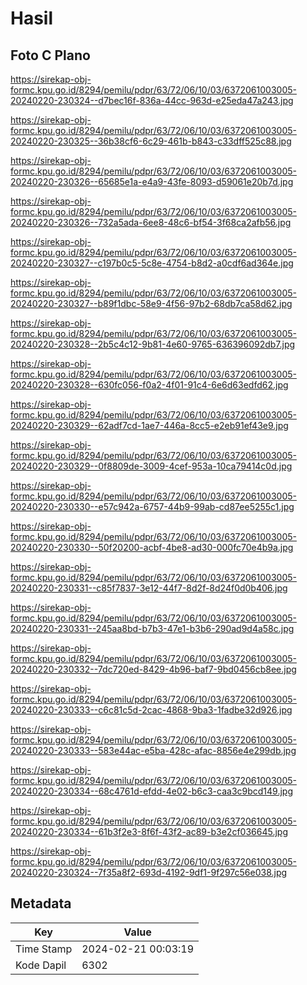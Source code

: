 # Hasil

## Foto C Plano

https://sirekap-obj-formc.kpu.go.id/8294/pemilu/pdpr/63/72/06/10/03/6372061003005-20240220-230324--d7bec16f-836a-44cc-963d-e25eda47a243.jpg

https://sirekap-obj-formc.kpu.go.id/8294/pemilu/pdpr/63/72/06/10/03/6372061003005-20240220-230325--36b38cf6-6c29-461b-b843-c33dff525c88.jpg

https://sirekap-obj-formc.kpu.go.id/8294/pemilu/pdpr/63/72/06/10/03/6372061003005-20240220-230326--65685e1a-e4a9-43fe-8093-d59061e20b7d.jpg

https://sirekap-obj-formc.kpu.go.id/8294/pemilu/pdpr/63/72/06/10/03/6372061003005-20240220-230326--732a5ada-6ee8-48c6-bf54-3f68ca2afb56.jpg

https://sirekap-obj-formc.kpu.go.id/8294/pemilu/pdpr/63/72/06/10/03/6372061003005-20240220-230327--c197b0c5-5c8e-4754-b8d2-a0cdf6ad364e.jpg

https://sirekap-obj-formc.kpu.go.id/8294/pemilu/pdpr/63/72/06/10/03/6372061003005-20240220-230327--b89f1dbc-58e9-4f56-97b2-68db7ca58d62.jpg

https://sirekap-obj-formc.kpu.go.id/8294/pemilu/pdpr/63/72/06/10/03/6372061003005-20240220-230328--2b5c4c12-9b81-4e60-9765-636396092db7.jpg

https://sirekap-obj-formc.kpu.go.id/8294/pemilu/pdpr/63/72/06/10/03/6372061003005-20240220-230328--630fc056-f0a2-4f01-91c4-6e6d63edfd62.jpg

https://sirekap-obj-formc.kpu.go.id/8294/pemilu/pdpr/63/72/06/10/03/6372061003005-20240220-230329--62adf7cd-1ae7-446a-8cc5-e2eb91ef43e9.jpg

https://sirekap-obj-formc.kpu.go.id/8294/pemilu/pdpr/63/72/06/10/03/6372061003005-20240220-230329--0f8809de-3009-4cef-953a-10ca79414c0d.jpg

https://sirekap-obj-formc.kpu.go.id/8294/pemilu/pdpr/63/72/06/10/03/6372061003005-20240220-230330--e57c942a-6757-44b9-99ab-cd87ee5255c1.jpg

https://sirekap-obj-formc.kpu.go.id/8294/pemilu/pdpr/63/72/06/10/03/6372061003005-20240220-230330--50f20200-acbf-4be8-ad30-000fc70e4b9a.jpg

https://sirekap-obj-formc.kpu.go.id/8294/pemilu/pdpr/63/72/06/10/03/6372061003005-20240220-230331--c85f7837-3e12-44f7-8d2f-8d24f0d0b406.jpg

https://sirekap-obj-formc.kpu.go.id/8294/pemilu/pdpr/63/72/06/10/03/6372061003005-20240220-230331--245aa8bd-b7b3-47e1-b3b6-290ad9d4a58c.jpg

https://sirekap-obj-formc.kpu.go.id/8294/pemilu/pdpr/63/72/06/10/03/6372061003005-20240220-230332--7dc720ed-8429-4b96-baf7-9bd0456cb8ee.jpg

https://sirekap-obj-formc.kpu.go.id/8294/pemilu/pdpr/63/72/06/10/03/6372061003005-20240220-230333--c6c81c5d-2cac-4868-9ba3-1fadbe32d926.jpg

https://sirekap-obj-formc.kpu.go.id/8294/pemilu/pdpr/63/72/06/10/03/6372061003005-20240220-230333--583e44ac-e5ba-428c-afac-8856e4e299db.jpg

https://sirekap-obj-formc.kpu.go.id/8294/pemilu/pdpr/63/72/06/10/03/6372061003005-20240220-230334--68c4761d-efdd-4e02-b6c3-caa3c9bcd149.jpg

https://sirekap-obj-formc.kpu.go.id/8294/pemilu/pdpr/63/72/06/10/03/6372061003005-20240220-230334--61b3f2e3-8f6f-43f2-ac89-b3e2cf036645.jpg

https://sirekap-obj-formc.kpu.go.id/8294/pemilu/pdpr/63/72/06/10/03/6372061003005-20240220-230324--7f35a8f2-693d-4192-9df1-9f297c56e038.jpg


## Metadata

| Key        | Value               |
| ---------- | ------------------- |
| Time Stamp | 2024-02-21 00:03:19 |
| Kode Dapil | 6302                |



